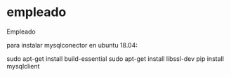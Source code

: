 # empleado
Empleado

para instalar mysqlconector en ubuntu 18.04:

sudo apt-get install build-essential
sudo apt-get install libssl-dev
pip install mysqlclient